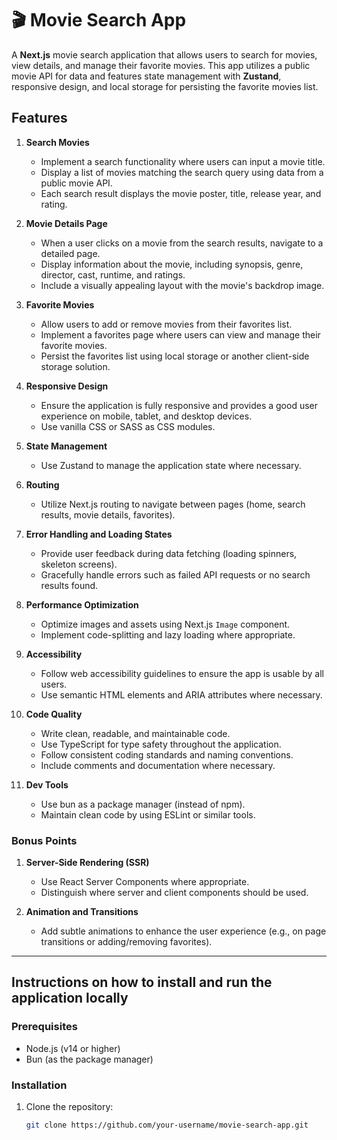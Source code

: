 # 🎬 Movie Search App

A **Next.js** movie search application that allows users to search for movies, view details, and manage their favorite movies. This app utilizes a public movie API for data and features state management with **Zustand**, responsive design, and local storage for persisting the favorite movies list.

## Features

1. **Search Movies**
    - Implement a search functionality where users can input a movie title.
    - Display a list of movies matching the search query using data from a public movie API.
    - Each search result displays the movie poster, title, release year, and rating.

2. **Movie Details Page**
    - When a user clicks on a movie from the search results, navigate to a detailed page.
    - Display information about the movie, including synopsis, genre, director, cast, runtime, and ratings.
    - Include a visually appealing layout with the movie's backdrop image.

3. **Favorite Movies**
    - Allow users to add or remove movies from their favorites list.
    - Implement a favorites page where users can view and manage their favorite movies.
    - Persist the favorites list using local storage or another client-side storage solution.

4. **Responsive Design**
    - Ensure the application is fully responsive and provides a good user experience on mobile, tablet, and desktop devices.
    - Use vanilla CSS or SASS as CSS modules.

5. **State Management**
    - Use Zustand to manage the application state where necessary.

6. **Routing**
    - Utilize Next.js routing to navigate between pages (home, search results, movie details, favorites).

7. **Error Handling and Loading States**
    - Provide user feedback during data fetching (loading spinners, skeleton screens).
    - Gracefully handle errors such as failed API requests or no search results found.

8. **Performance Optimization**
    - Optimize images and assets using Next.js `Image` component.
    - Implement code-splitting and lazy loading where appropriate.

9. **Accessibility**
    - Follow web accessibility guidelines to ensure the app is usable by all users.
    - Use semantic HTML elements and ARIA attributes where necessary.

10. **Code Quality**
    - Write clean, readable, and maintainable code.
    - Use TypeScript for type safety throughout the application.
    - Follow consistent coding standards and naming conventions.
    - Include comments and documentation where necessary.

11. **Dev Tools**
    - Use bun as a package manager (instead of npm).
    - Maintain clean code by using ESLint or similar tools.

### Bonus Points

1. **Server-Side Rendering (SSR)**
    - Use React Server Components where appropriate.
    - Distinguish where server and client components should be used.

2. **Animation and Transitions**
    - Add subtle animations to enhance the user experience (e.g., on page transitions or adding/removing favorites).

---

## Instructions on how to install and run the application locally

### Prerequisites

- Node.js (v14 or higher)
- Bun (as the package manager)

### Installation

1. Clone the repository:

   ```bash
   git clone https://github.com/your-username/movie-search-app.git
